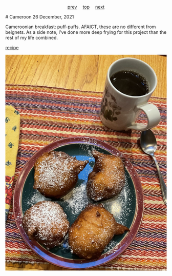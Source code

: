 <span><p align=center>
[prev](cambodia.md)&emsp;
[top](../index.md)&emsp;
[next](canada.md)
</p></span>
# Cameroon
26 December, 2021


Cameroonian breakfast: puff-puffs. AFAICT, these are no different from
beignets. As a side note, I've done more deep frying for this project
than the rest of my life combined.

[recipe](https://www.africanbites.com/puff-puff/)

![puff puffs](images/cameroon.jpeg)
